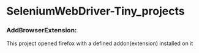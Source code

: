 # SeleniumWebDriver-Tiny_projects

### AddBrowserExtension:
This project opened firefox with a defined addon(extension) installed on it

